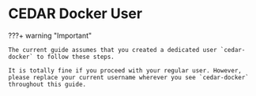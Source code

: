 # CEDAR Docker User

???+ warning "Important"
    
    The current guide assumes that you created a dedicated user `cedar-docker` to follow these steps.

    It is totally fine if you proceed with your regular user. However, please replace your current username wherever you see `cedar-docker` throughout this guide. 
